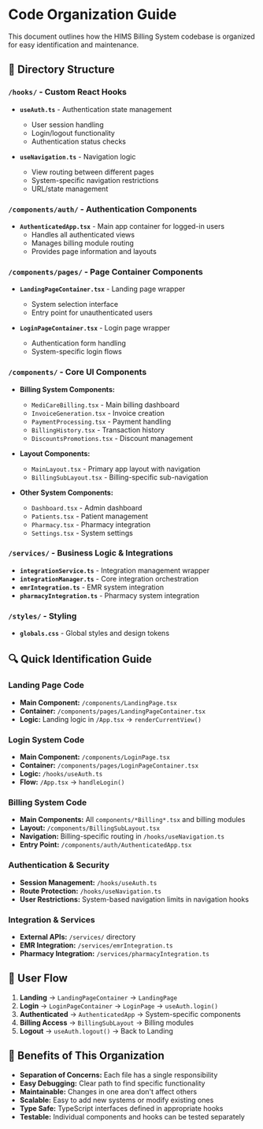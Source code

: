 # Code Organization Guide

This document outlines how the HIMS Billing System codebase is organized for easy identification and maintenance.

## 📁 Directory Structure

### `/hooks/` - Custom React Hooks
- **`useAuth.ts`** - Authentication state management
  - User session handling
  - Login/logout functionality
  - Authentication status checks

- **`useNavigation.ts`** - Navigation logic
  - View routing between different pages
  - System-specific navigation restrictions
  - URL/state management

### `/components/auth/` - Authentication Components
- **`AuthenticatedApp.tsx`** - Main app container for logged-in users
  - Handles all authenticated views
  - Manages billing module routing
  - Provides page information and layouts

### `/components/pages/` - Page Container Components
- **`LandingPageContainer.tsx`** - Landing page wrapper
  - System selection interface
  - Entry point for unauthenticated users

- **`LoginPageContainer.tsx`** - Login page wrapper
  - Authentication form handling
  - System-specific login flows

### `/components/` - Core UI Components
- **Billing System Components:**
  - `MediCareBilling.tsx` - Main billing dashboard
  - `InvoiceGeneration.tsx` - Invoice creation
  - `PaymentProcessing.tsx` - Payment handling
  - `BillingHistory.tsx` - Transaction history
  - `DiscountsPromotions.tsx` - Discount management

- **Layout Components:**
  - `MainLayout.tsx` - Primary app layout with navigation
  - `BillingSubLayout.tsx` - Billing-specific sub-navigation

- **Other System Components:**
  - `Dashboard.tsx` - Admin dashboard
  - `Patients.tsx` - Patient management
  - `Pharmacy.tsx` - Pharmacy integration
  - `Settings.tsx` - System settings

### `/services/` - Business Logic & Integrations
- **`integrationService.ts`** - Integration management wrapper
- **`integrationManager.ts`** - Core integration orchestration
- **`emrIntegration.ts`** - EMR system integration
- **`pharmacyIntegration.ts`** - Pharmacy system integration

### `/styles/` - Styling
- **`globals.css`** - Global styles and design tokens

## 🔍 Quick Identification Guide

### Landing Page Code
- **Main Component:** `/components/LandingPage.tsx`
- **Container:** `/components/pages/LandingPageContainer.tsx`
- **Logic:** Landing logic in `/App.tsx` → `renderCurrentView()`

### Login System Code
- **Main Component:** `/components/LoginPage.tsx`
- **Container:** `/components/pages/LoginPageContainer.tsx`
- **Logic:** `/hooks/useAuth.ts`
- **Flow:** `/App.tsx` → `handleLogin()`

### Billing System Code
- **Main Components:** All `components/*Billing*.tsx` and billing modules
- **Layout:** `/components/BillingSubLayout.tsx`
- **Navigation:** Billing-specific routing in `/hooks/useNavigation.ts`
- **Entry Point:** `/components/auth/AuthenticatedApp.tsx`

### Authentication & Security
- **Session Management:** `/hooks/useAuth.ts`
- **Route Protection:** `/hooks/useNavigation.ts`
- **User Restrictions:** System-based navigation limits in navigation hooks

### Integration & Services
- **External APIs:** `/services/` directory
- **EMR Integration:** `/services/emrIntegration.ts`
- **Pharmacy Integration:** `/services/pharmacyIntegration.ts`

## 🔄 User Flow

1. **Landing** → `LandingPageContainer` → `LandingPage`
2. **Login** → `LoginPageContainer` → `LoginPage` → `useAuth.login()`
3. **Authenticated** → `AuthenticatedApp` → System-specific components
4. **Billing Access** → `BillingSubLayout` → Billing modules
5. **Logout** → `useAuth.logout()` → Back to Landing

## 🎯 Benefits of This Organization

- **Separation of Concerns:** Each file has a single responsibility
- **Easy Debugging:** Clear path to find specific functionality
- **Maintainable:** Changes in one area don't affect others
- **Scalable:** Easy to add new systems or modify existing ones
- **Type Safe:** TypeScript interfaces defined in appropriate hooks
- **Testable:** Individual components and hooks can be tested separately